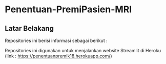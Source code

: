 # Penentuan-PremiPasien-MRI

## Latar Belakang
Repositories ini berisi informasi sebagai berikut :

Repositories ini digunakan untuk menjalankan website Streamlit di Heroku (link : https://penentuanpremik18.herokuapp.com/)

